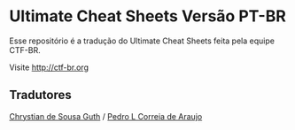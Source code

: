 Ultimate Cheat Sheets Versão PT-BR
=====================

Esse repositório é a tradução do Ultimate Cheat Sheets feita pela equipe CTF-BR.

Visite http://ctf-br.org

Tradutores
---------

[Chrystian de Sousa Guth](http://github.com/csguth) /
[Pedro L Correia de Araujo](http://github.com/TheZakMan)
